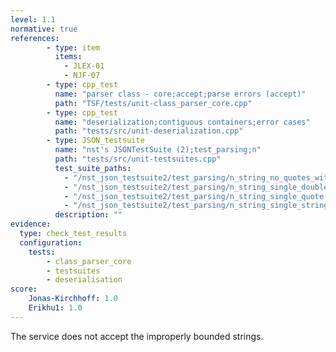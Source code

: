 ```yaml
---
level: 1.1
normative: true
references:
        - type: item
          items:
            - JLEX-01
            - NJF-07
        - type: cpp_test
          name: "parser class - core;accept;parse errors (accept)"
          path: "TSF/tests/unit-class_parser_core.cpp"
        - type: cpp_test
          name: "deserialization;contiguous containers;error cases"
          path: "tests/src/unit-deserialization.cpp"
        - type: JSON_testsuite
          name: "nst's JSONTestSuite (2);test_parsing;n"
          path: "tests/src/unit-testsuites.cpp"
          test_suite_paths:
            - "/nst_json_testsuite2/test_parsing/n_string_no_quotes_with_bad_escape.json"
            - "/nst_json_testsuite2/test_parsing/n_string_single_doublequote.json"
            - "/nst_json_testsuite2/test_parsing/n_string_single_quote.json"
            - "/nst_json_testsuite2/test_parsing/n_string_single_string_no_double_quotes.json"
          description: ""
evidence:
  type: check_test_results
  configuration:
    tests: 
        - class_parser_core
        - testsuites
        - deserialisation
score:
    Jonas-Kirchhoff: 1.0
    Erikhu1: 1.0
---
```


The service does not accept the improperly bounded strings.